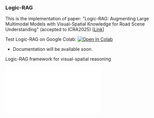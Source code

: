 ### Logic-RAG

This is the implementation of paper: "Logic-RAG: Augmenting Large Multimodal Models with Visual-Spatial 
Knowledge for Road Scene Understanding"
(accepted to ICRA2025) [[Link]()]

Test Logic-RAG on Google Colab: [![Open In Colab](https://colab.research.google.com/assets/colab-badge.svg)](https://colab.research.google.com/github/Imran2205/LogicRAG/blob/master/inference/inference.ipynb)


- Documentation will be available soon.

Logic-RAG framework for visual-spatial reasoning

![](./figures/logic_rag_pipeline_full.pdf)
